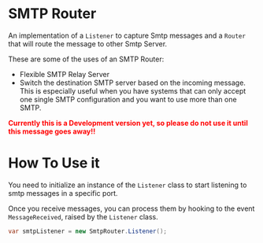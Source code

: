 # SMTP Router
An implementation of a <code>Listener</code> to capture Smtp messages and a <code>Router</code> that will route the message to other Smtp Server.

These are some of the uses of an SMTP Router:
* Flexible SMTP Relay Server
* Switch the destination SMTP server based on the incoming message. This is especially useful when you have systems that can only accept one single SMTP configuration and you want to use more than one SMTP.

<b><span style="color: red;">Currently this is a Development version yet, so please do not use it until this message goes away!!</span></b>

# How To Use it
You need to initialize an instance of the <code>Listener</code> class to start listening to smtp messages in a specific port.

Once you receive messages, you can process them by hooking to the event <code>MessageReceived</code>, raised by the <code>Listener</code> class.
```cs
var smtpListener = new SmtpRouter.Listener();
```
